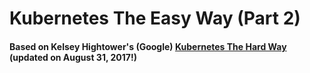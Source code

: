 # Kubernetes The Easy Way (Part 2)


#### Based on Kelsey Hightower's (Google) <a href="https://github.com/kelseyhightower/kubernetes-the-hard-way">Kubernetes The Hard Way</a> (updated on August 31, 2017!)
